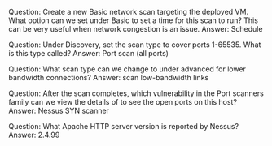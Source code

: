 Question: Create a new Basic network scan targeting the deployed VM. What option can we set under Basic to set a time for this scan to run? This can be very useful when network congestion is an issue.
Answer: Schedule

Question: Under Discovery, set the scan type to cover ports 1-65535. What is this type called?
Answer: Port scan (all ports)

Question: What scan type can we change to under advanced for lower bandwidth connections?
Answer: scan low-bandwidth links

Question: After the scan completes, which vulnerability in the Port scanners family can we view the details of to see the open ports on this host?
Answer: Nessus SYN scanner

Question: What Apache HTTP server version is reported by Nessus?
Answer: 2.4.99
